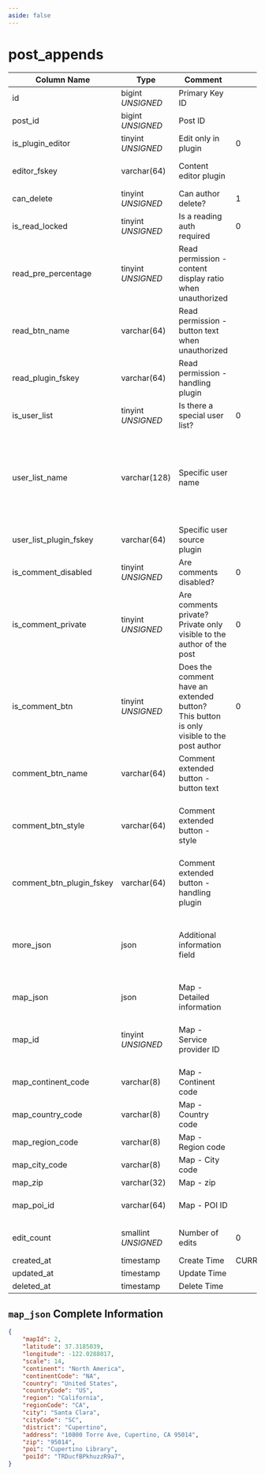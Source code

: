```yaml
---
aside: false
---
```


# post_appends

| Column Name | Type | Comment | Default | Null | Remark |
| --- | --- | --- | --- | --- | --- |
| id | bigint *UNSIGNED* | Primary Key ID | | NO | Auto Increment |
| post_id | bigint *UNSIGNED* | Post ID |  | NO | Related field [posts->id](posts.md) |
| is_plugin_editor | tinyint *UNSIGNED* | Edit only in plugin | 0 | NO | 0.No / 1.Yes |
| editor_fskey | varchar(64) | Content editor plugin |  | YES | Related field [plugins->fskey](../plugins/plugins.md) |
| can_delete | tinyint *UNSIGNED* | Can author delete? | 1 | NO | 0.No / 1.Yes |
| is_read_locked | tinyint *UNSIGNED* | Is a reading auth required | 0 | NO | 0.No / 1.Yes |
| read_pre_percentage | tinyint *UNSIGNED* | Read permission - content display ratio when unauthorized |  | YES | Percentage<br>30 means displaying 30% of the content |
| read_btn_name | varchar(64) | Read permission - button text when unauthorized |  | YES | **Multilingual** |
| read_plugin_fskey | varchar(64) | Read permission - handling plugin |  | YES | Related field [plugins->fskey](../plugins/plugins.md) |
| is_user_list | tinyint *UNSIGNED* | Is there a special user list? | 0 | NO | 0.No / 1.Yes |
| user_list_name | varchar(128) | Specific user name |  | YES | **Multilingual**<br>For example: Rewarding users, Purchasing users, Downloaded users |
| user_list_plugin_fskey | varchar(64) | Specific user source plugin |  | YES | Related field [plugins->fskey](../plugins/plugins.md) |
| is_comment_disabled | tinyint *UNSIGNED* | Are comments disabled? | 0 | NO |  0.No / 1.Yes |
| is_comment_private | tinyint *UNSIGNED* | Are comments private?<br>Private only visible to the author of the post | 0 | NO | 0.No / 1.Yes |
| is_comment_btn | tinyint *UNSIGNED* | Does the comment have an extended button?<br>This button is only visible to the post author | 0 | NO | 0.No / 1.Yes |
| comment_btn_name | varchar(64) | Comment extended button - button text |  | YES | **Multilingual** |
| comment_btn_style | varchar(64) | Comment extended button - style |  | YES | primary / secondary / success / danger / warning / info |
| comment_btn_plugin_fskey | varchar(64) | Comment extended button - handling plugin |  | YES | Related field [plugins->fskey](../plugins/plugins.md) |
| more_json | json | Additional information field |  | YES | For example: Publisher IP location name, device name, etc. |
| map_json | json | Map - Detailed information |  | YES |  |
| map_id | tinyint *UNSIGNED* | Map - Service provider ID |  | YES | Source map service provider key-value dictionary |
| map_continent_code | varchar(8) | Map - Continent code |  | YES |  |
| map_country_code | varchar(8) | Map - Country code |  | YES |  |
| map_region_code | varchar(8) | Map - Region code |  | YES |  |
| map_city_code | varchar(8) | Map - City code |  | YES |  |
| map_zip | varchar(32) | Map - zip |  | YES |  |
| map_poi_id | varchar(64) | Map - POI ID |  | YES | Map service provider exclusive ID |
| edit_count | smallint *UNSIGNED* | Number of edits | 0 | NO | Total number of edits |
| created_at | timestamp | Create Time | CURRENT_TIMESTAMP | NO |  |
| updated_at | timestamp | Update Time |  | YES |  |
| deleted_at | timestamp | Delete Time |  | YES |  |

## `map_json` Complete Information

```json
{
    "mapId": 2,
    "latitude": 37.3185039,
    "longitude": -122.0288017,
    "scale": 14,
    "continent": "North America",
    "continentCode": "NA",
    "country": "United States",
    "countryCode": "US",
    "region": "California",
    "regionCode": "CA",
    "city": "Santa Clara",
    "cityCode": "SC",
    "district": "Cupertino",
    "address": "10800 Torre Ave, Cupertino, CA 95014",
    "zip": "95014",
    "poi": "Cupertino Library",
    "poiId": "TRDucfBPkhuzzR9a7",
}
```
